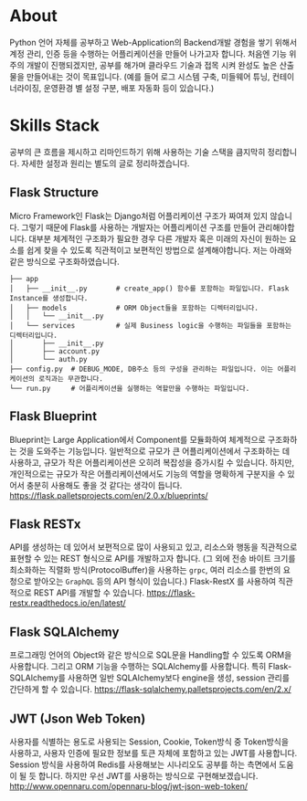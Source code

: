 # About
Python 언어 자체를 공부하고 Web-Application의 Backend개발 경험을 쌓기 위해서 계정 관리, 인증 등을 수행하는 어플리케이션을 만들어 나가고자 합니다.
처음엔 기능 위주의 개발이 진행되겠지만, 공부를 해가며 클라우드 기술과 접목 시켜 완성도 높은 산출물을 만들어내는 것이 목표입니다.
(예를 들어 로그 시스템 구축, 미들웨어 튜닝, 컨테이너라이징, 운영환경 별 설정 구분, 배포 자동화 등이 있습니다.)

# Skills Stack

공부의 큰 흐름을 제시하고 리마인드하기 위해 사용하는 기술 스택을 큼지막히 정리합니다. 자세한 설정과 원리는 별도의 글로 정리하겠습니다.

## Flask Structure
Micro Framework인 Flask는 Django처럼 어플리케이션 구조가 짜여져 있지 않습니다. 그렇기 때문에 Flask를 사용하는 개발자는 어플리케이션 구조를 만들어 관리해야합니다.
대부분 체계적인 구조화가 필요한 경우 다른 개발자 혹은 미래의 자신이 원하는 요소를 쉽게 찾을 수 있도록 직관적이고 보편적인 방법으로 설계해야합니다.
저는 아래와 같은 방식으로 구조화하였습니다.
```
├── app
│   ├── __init__.py       # create_app() 함수를 포함하는 파일입니다. Flask Instance를 생성합니다.
│   ├── models            # ORM Object들을 포함하는 디렉터리입니다.
│   │   └── __init__.py
│   └── services          # 실제 Business logic을 수행하는 파일들을 포함하는 디렉터리입니다.
│       ├── __init__.py
│       ├── account.py
│       └── auth.py
├── config.py  # DEBUG_MODE, DB주소 등의 구성을 관리하는 파일입니다. 이는 어플리케이션의 로직과는 무관합니다.
└── run.py     # 어플리케이션을 실행하는 역할만을 수행하는 파일입니다.
```

## Flask Blueprint
Blueprint는 Large Application에서 Component를 모듈화하여 체계적으로 구조화하는 것을 도와주는 기능입니다.
일반적으로 규모가 큰 어플리케이션에서 구조화하는 데 사용하고, 규모가 작은 어플리케이션은 오히려 복잡성을 증가시킬 수 있습니다.
하지만, 개인적으로는 규모가 작은 어플리케이션에서도 기능의 역할을 명확하게 구분지을 수 있어서 충분히 사용해도 좋을 것 같다는 생각이 듭니다. https://flask.palletsprojects.com/en/2.0.x/blueprints/

## Flask RESTx
API를 생성하는 데 있어서 보편적으로 많이 사용되고 있고, 리소스와 행동을 직관적으로 표현할 수 있는 REST 형식으로 API를 개발하고자 합니다.
(그 외에 전송 바이트 크기를 최소화하는 직렬화 방식(ProtocolBuffer)을 사용하는 `grpc`, 여러 리소스를 한번의 요청으로 받아오는 `GraphQL` 등의 API 형식이 있습니다.)
Flask-RestX 를 사용하여 직관적으로 REST API를 개발할 수 있습니다. https://flask-restx.readthedocs.io/en/latest/

## Flask SQLAlchemy
프로그래밍 언어의 Object와 같은 방식으로 SQL문을 Handling할 수 있도록 ORM을 사용합니다. 그리고 ORM 기능을 수행하는 SQLAlchemy를 사용합니다.
특히 Flask-SQLAlchemy를 사용하면 일반 SQLAlchemy보다 engine을 생성, session 관리를 간단하게 할 수 있습니다. https://flask-sqlalchemy.palletsprojects.com/en/2.x/

## JWT (Json Web Token)
사용자를 식별하는 용도로 사용되는 Session, Cookie, Token방식 중 Token방식을 사용하고, 사용자 인증에 필요한 정보를 토큰 자체에 포함하고 있는 JWT를 사용합니다.
Session 방식을 사용하여 Redis를 사용해보는 시나리오도 공부를 하는 측면에서 도움이 될 듯 합니다. 하지만 우선 JWT를 사용하는 방식으로 구현해보겠습니다. http://www.opennaru.com/opennaru-blog/jwt-json-web-token/